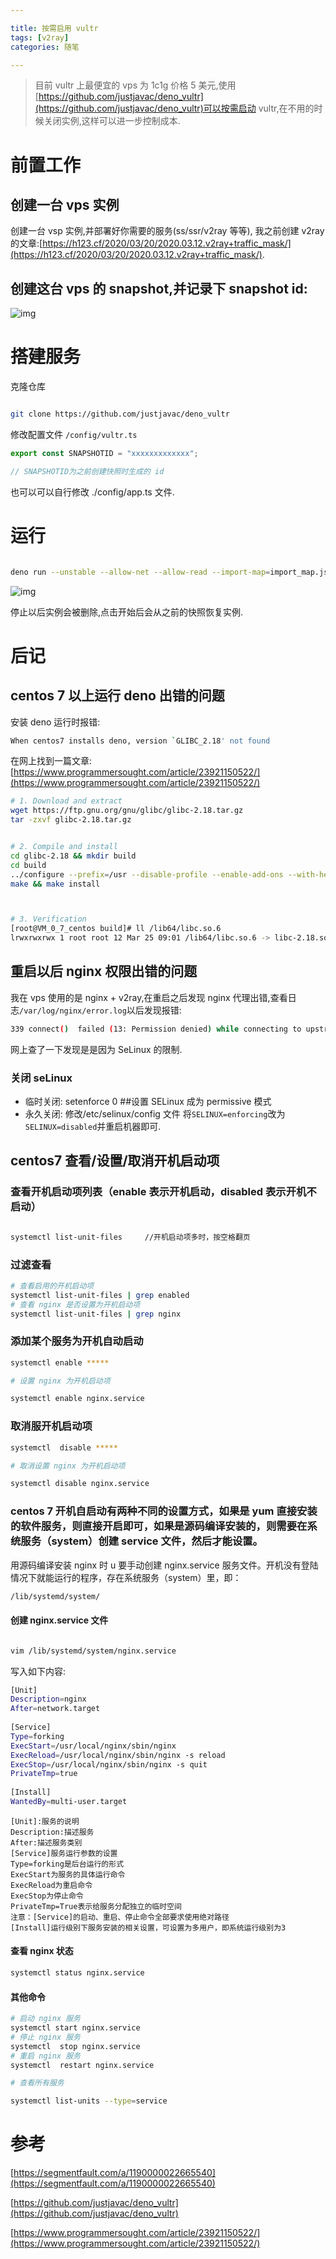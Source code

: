 ```yaml
---

title: 按需启用 vultr
tags: [v2ray]
categories: 随笔

---
```


> 目前 vultr 上最便宜的 vps 为 1c1g 价格 5 美元,使用[https://github.com/justjavac/deno_vultr](https://github.com/justjavac/deno_vultr)可以按需启动 vultr,在不用的时候关闭实例,这样可以进一步控制成本.

# 前置工作

## 创建一台 vps 实例

创建一台 vsp 实例,并部署好你需要的服务(ss/ssr/v2ray 等等),
我之前创建 v2ray 的文章:[https://h123.cf/2020/03/20/2020.03.12.v2ray+traffic_mask/](https://h123.cf/2020/03/20/2020.03.12.v2ray+traffic_mask/).

## 创建这台 vps 的 snapshot,并记录下 snapshot id:

![img](https://i.loli.net/2020/11/18/6ZOTGsgfUxRQhd4.png)

# 搭建服务

克隆仓库

```sh

git clone https://github.com/justjavac/deno_vultr

```

修改配置文件 `/config/vultr.ts`

```js
export const SNAPSHOTID = "xxxxxxxxxxxxx";

// SNAPSHOTID为之前创建快照时生成的 id
```

也可以可以自行修改 ./config/app.ts 文件.

# 运行

```sh

deno run --unstable --allow-net --allow-read --import-map=import_map.json ./mod.ts


```

![img](https://i.loli.net/2020/11/18/RXvGVbuB78ceKnL.png)

停止以后实例会被删除,点击开始后会从之前的快照恢复实例.

# 后记

## centos 7 以上运行 deno 出错的问题

安装 deno 运行时报错:

```sh
When centos7 installs deno, version `GLIBC_2.18' not found

```

在网上找到一篇文章:
[https://www.programmersought.com/article/23921150522/](https://www.programmersought.com/article/23921150522/)

```sh
# 1. Download and extract
wget https://ftp.gnu.org/gnu/glibc/glibc-2.18.tar.gz
tar -zxvf glibc-2.18.tar.gz


# 2. Compile and install
cd glibc-2.18 && mkdir build
cd build
../configure --prefix=/usr --disable-profile --enable-add-ons --with-headers=/usr/include --with-binutils=/usr/bin
make && make install



# 3. Verification
[root@VM_0_7_centos build]# ll /lib64/libc.so.6
lrwxrwxrwx 1 root root 12 Mar 25 09:01 /lib64/libc.so.6 -> libc-2.18.so

```

## 重启以后 nginx 权限出错的问题

我在 vps 使用的是 nginx + v2ray,在重启之后发现 nginx 代理出错,查看日志`/var/log/nginx/error.log`以后发现报错:

```sh
339 connect()  failed (13: Permission denied) while connecting to upstream
```

网上查了一下发现是是因为 SeLinux 的限制.

### 关闭 seLinux

- 临时关闭: setenforce 0 ##设置 SELinux 成为 permissive 模式
- 永久关闭: 修改/etc/selinux/config 文件
  将`SELINUX=enforcing`改为`SELINUX=disabled`并重启机器即可.

## centos7 查看/设置/取消开机启动项

### 查看开机启动项列表（enable 表示开机启动，disabled 表示开机不启动）

```sh

systemctl list-unit-files     //开机启动项多时，按空格翻页

```

### 过滤查看

```sh
# 查看启用的开机启动项
systemctl list-unit-files | grep enabled
# 查看 nginx 是否设置为开机启动项
systemctl list-unit-files | grep nginx
```

### 添加某个服务为开机自动启动

```sh
systemctl enable *****

# 设置 nginx 为开机启动项

systemctl enable nginx.service

```

### 取消服开机启动项

```sh
systemctl  disable *****

# 取消设置 nginx 为开机启动项

systemctl disable nginx.service

```

### centos 7 开机自启动有两种不同的设置方式，如果是 yum 直接安装的软件服务，则直接开启即可，如果是源码编译安装的，则需要在系统服务（system）创建 service 文件，然后才能设置。

用源码编译安装 nginx 时 u 要手动创建 nginx.service 服务文件。开机没有登陆情况下就能运行的程序，存在系统服务（system）里，即：

```sh
/lib/systemd/system/
```

#### 创建 nginx.service 文件

```sh

vim /lib/systemd/system/nginx.service
```
写入如下内容:

```sh
[Unit]
Description=nginx
After=network.target
  
[Service]
Type=forking
ExecStart=/usr/local/nginx/sbin/nginx
ExecReload=/usr/local/nginx/sbin/nginx -s reload
ExecStop=/usr/local/nginx/sbin/nginx -s quit
PrivateTmp=true
  
[Install]
WantedBy=multi-user.target

```

```
[Unit]:服务的说明
Description:描述服务
After:描述服务类别
[Service]服务运行参数的设置
Type=forking是后台运行的形式
ExecStart为服务的具体运行命令
ExecReload为重启命令
ExecStop为停止命令
PrivateTmp=True表示给服务分配独立的临时空间
注意：[Service]的启动、重启、停止命令全部要求使用绝对路径
[Install]运行级别下服务安装的相关设置，可设置为多用户，即系统运行级别为3
```
#### 查看 nginx 状态

```sh
systemctl status nginx.service
```

#### 其他命令

```sh
# 启动 nginx 服务
systemctl start nginx.service　
# 停止 nginx 服务
systemctl  stop nginx.service　
# 重启 nginx 服务
systemctl  restart nginx.service　

# 查看所有服务

systemctl list-units --type=service

```

# 参考

[https://segmentfault.com/a/1190000022665540](https://segmentfault.com/a/1190000022665540)


[https://github.com/justjavac/deno_vultr](https://github.com/justjavac/deno_vultr)


[https://www.programmersought.com/article/23921150522/](https://www.programmersought.com/article/23921150522/)



